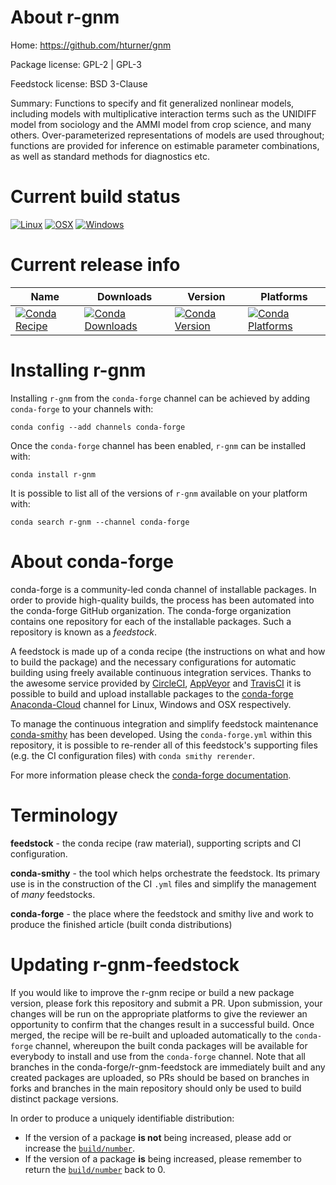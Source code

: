 About r-gnm
===========

Home: https://github.com/hturner/gnm

Package license: GPL-2 | GPL-3

Feedstock license: BSD 3-Clause

Summary: Functions to specify and fit generalized nonlinear models, including models with multiplicative interaction terms such as the UNIDIFF model from sociology and the AMMI model from crop science, and many others.  Over-parameterized representations of models are used throughout; functions are provided for inference on estimable parameter combinations, as well as standard methods for diagnostics etc.



Current build status
====================

[![Linux](https://img.shields.io/circleci/project/github/conda-forge/r-gnm-feedstock/master.svg?label=Linux)](https://circleci.com/gh/conda-forge/r-gnm-feedstock)
[![OSX](https://img.shields.io/travis/conda-forge/r-gnm-feedstock/master.svg?label=macOS)](https://travis-ci.org/conda-forge/r-gnm-feedstock)
[![Windows](https://img.shields.io/appveyor/ci/conda-forge/r-gnm-feedstock/master.svg?label=Windows)](https://ci.appveyor.com/project/conda-forge/r-gnm-feedstock/branch/master)

Current release info
====================

| Name | Downloads | Version | Platforms |
| --- | --- | --- | --- |
| [![Conda Recipe](https://img.shields.io/badge/recipe-r--gnm-green.svg)](https://anaconda.org/conda-forge/r-gnm) | [![Conda Downloads](https://img.shields.io/conda/dn/conda-forge/r-gnm.svg)](https://anaconda.org/conda-forge/r-gnm) | [![Conda Version](https://img.shields.io/conda/vn/conda-forge/r-gnm.svg)](https://anaconda.org/conda-forge/r-gnm) | [![Conda Platforms](https://img.shields.io/conda/pn/conda-forge/r-gnm.svg)](https://anaconda.org/conda-forge/r-gnm) |

Installing r-gnm
================

Installing `r-gnm` from the `conda-forge` channel can be achieved by adding `conda-forge` to your channels with:

```
conda config --add channels conda-forge
```

Once the `conda-forge` channel has been enabled, `r-gnm` can be installed with:

```
conda install r-gnm
```

It is possible to list all of the versions of `r-gnm` available on your platform with:

```
conda search r-gnm --channel conda-forge
```


About conda-forge
=================

conda-forge is a community-led conda channel of installable packages.
In order to provide high-quality builds, the process has been automated into the
conda-forge GitHub organization. The conda-forge organization contains one repository
for each of the installable packages. Such a repository is known as a *feedstock*.

A feedstock is made up of a conda recipe (the instructions on what and how to build
the package) and the necessary configurations for automatic building using freely
available continuous integration services. Thanks to the awesome service provided by
[CircleCI](https://circleci.com/), [AppVeyor](https://www.appveyor.com/)
and [TravisCI](https://travis-ci.org/) it is possible to build and upload installable
packages to the [conda-forge](https://anaconda.org/conda-forge)
[Anaconda-Cloud](https://anaconda.org/) channel for Linux, Windows and OSX respectively.

To manage the continuous integration and simplify feedstock maintenance
[conda-smithy](https://github.com/conda-forge/conda-smithy) has been developed.
Using the ``conda-forge.yml`` within this repository, it is possible to re-render all of
this feedstock's supporting files (e.g. the CI configuration files) with ``conda smithy rerender``.

For more information please check the [conda-forge documentation](https://conda-forge.org/docs/).

Terminology
===========

**feedstock** - the conda recipe (raw material), supporting scripts and CI configuration.

**conda-smithy** - the tool which helps orchestrate the feedstock.
                   Its primary use is in the construction of the CI ``.yml`` files
                   and simplify the management of *many* feedstocks.

**conda-forge** - the place where the feedstock and smithy live and work to
                  produce the finished article (built conda distributions)


Updating r-gnm-feedstock
========================

If you would like to improve the r-gnm recipe or build a new
package version, please fork this repository and submit a PR. Upon submission,
your changes will be run on the appropriate platforms to give the reviewer an
opportunity to confirm that the changes result in a successful build. Once
merged, the recipe will be re-built and uploaded automatically to the
`conda-forge` channel, whereupon the built conda packages will be available for
everybody to install and use from the `conda-forge` channel.
Note that all branches in the conda-forge/r-gnm-feedstock are
immediately built and any created packages are uploaded, so PRs should be based
on branches in forks and branches in the main repository should only be used to
build distinct package versions.

In order to produce a uniquely identifiable distribution:
 * If the version of a package **is not** being increased, please add or increase
   the [``build/number``](https://conda.io/docs/user-guide/tasks/build-packages/define-metadata.html#build-number-and-string).
 * If the version of a package **is** being increased, please remember to return
   the [``build/number``](https://conda.io/docs/user-guide/tasks/build-packages/define-metadata.html#build-number-and-string)
   back to 0.

